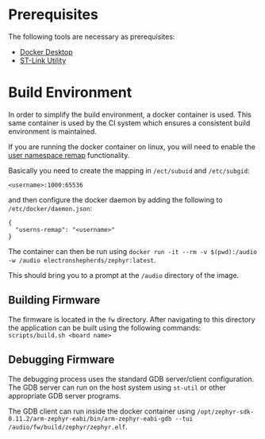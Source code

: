 # Prerequisites
The following tools are necessary as prerequisites:
- [Docker Desktop](https://www.docker.com/products/docker-desktop)
- [ST-Link Utility](https://github.com/texane/stlink)

# Build Environment
In order to simplify the build environment, a docker container is used.
This same container is used by the CI system which ensures a consistent build
environment is maintained.

If you are running the docker container on linux, you will need to enable the
[user namespace remap](https://docs.docker.com/engine/security/userns-remap)
functionality.

Basically you need to create the mapping in `/ect/subuid` and `/etc/subgid`:
```
<username>:1000:65536
```
and then configure the docker daemon by adding the following to
`/etc/docker/daemon.json`:
```
{
  "userns-remap": "<username>"
}
```

The container can then be run using
`docker run -it --rm -v $(pwd):/audio -w /audio electronshepherds/zephyr:latest`.

This should bring you to a prompt at the `/audio` directory of the image.

## Building Firmware
The firmware is located in the `fw` directory. After navigating to this
directory the application can be built using the following commands:
`scripts/build.sh <board name>`

## Debugging Firmware
The debugging process uses the standard GDB server/client configuration. The
GDB server can run on the host system using `st-util` or other appropriate GDB
server programs.

The GDB client can run inside the docker container using
`/opt/zephyr-sdk-0.11.2/arm-zephyr-eabi/bin/arm-zephyr-eabi-gdb --tui /audio/fw/build/zephyr/zephyr.elf`.
